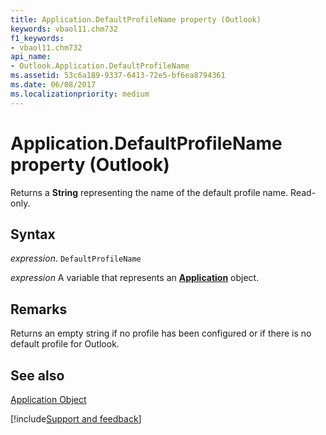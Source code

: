 ```yaml
---
title: Application.DefaultProfileName property (Outlook)
keywords: vbaol11.chm732
f1_keywords:
- vbaol11.chm732
api_name:
- Outlook.Application.DefaultProfileName
ms.assetid: 53c6a189-9337-6413-72e5-bf6ea8794361
ms.date: 06/08/2017
ms.localizationpriority: medium
---
```



# Application.DefaultProfileName property (Outlook)

Returns a **String** representing the name of the default profile name. Read-only.


## Syntax

_expression_. `DefaultProfileName`

_expression_ A variable that represents an **[Application](Outlook.Application.md)** object.


## Remarks

Returns an empty string if no profile has been configured or if there is no default profile for Outlook.


## See also


[Application Object](Outlook.Application.md)

[!include[Support and feedback](~/includes/feedback-boilerplate.md)]